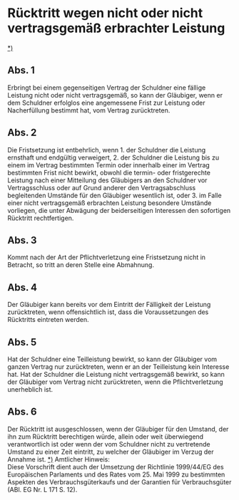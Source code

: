 # Rücktritt wegen nicht oder nicht vertragsgemäß erbrachter Leistung

[\*)](#BJNR001950896BJNE031602377) 

## Abs. 1

 Erbringt bei einem gegenseitigen Vertrag der Schuldner eine fällige Leistung nicht oder nicht vertragsgemäß, so kann der Gläubiger, wenn er dem Schuldner erfolglos eine angemessene Frist zur Leistung oder Nacherfüllung bestimmt hat, vom Vertrag zurücktreten.

## Abs. 2

 Die Fristsetzung ist entbehrlich, wenn  1.
 der Schuldner die Leistung ernsthaft und endgültig verweigert,
 2.
 der Schuldner die Leistung bis zu einem im Vertrag bestimmten Termin oder innerhalb einer im Vertrag bestimmten Frist nicht bewirkt, obwohl die termin- oder fristgerechte Leistung nach einer Mitteilung des Gläubigers an den Schuldner vor Vertragsschluss oder auf Grund anderer den Vertragsabschluss begleitenden Umstände für den Gläubiger wesentlich ist, oder
 3.
 im Falle einer nicht vertragsgemäß erbrachten Leistung besondere Umstände vorliegen, die unter Abwägung der beiderseitigen Interessen den sofortigen Rücktritt rechtfertigen.


## Abs. 3

 Kommt nach der Art der Pflichtverletzung eine Fristsetzung nicht in Betracht, so tritt an deren Stelle eine Abmahnung.

## Abs. 4

 Der Gläubiger kann bereits vor dem Eintritt der Fälligkeit der Leistung zurücktreten, wenn offensichtlich ist, dass die Voraussetzungen des Rücktritts eintreten werden.

## Abs. 5

 Hat der Schuldner eine Teilleistung bewirkt, so kann der Gläubiger vom ganzen Vertrag nur zurücktreten, wenn er an der Teilleistung kein Interesse hat. Hat der Schuldner die Leistung nicht vertragsgemäß bewirkt, so kann der Gläubiger vom Vertrag nicht zurücktreten, wenn die Pflichtverletzung unerheblich ist.

## Abs. 6

 Der Rücktritt ist ausgeschlossen, wenn der Gläubiger für den Umstand, der ihn zum Rücktritt berechtigen würde, allein oder weit überwiegend verantwortlich ist oder wenn der vom Schuldner nicht zu vertretende Umstand zu einer Zeit eintritt, zu welcher der Gläubiger im Verzug der Annahme ist. [\*)](#FnR.BJNR001950896BJNE031602377) 
Amtlicher Hinweis:  
Diese Vorschrift dient auch der Umsetzung der Richtlinie 1999/44/EG des Europäischen Parlaments und des Rates vom 25. Mai 1999 zu bestimmten Aspekten des Verbrauchsgüterkaufs und der Garantien für Verbrauchsgüter (ABl. EG Nr. L 171 S. 12).
 

